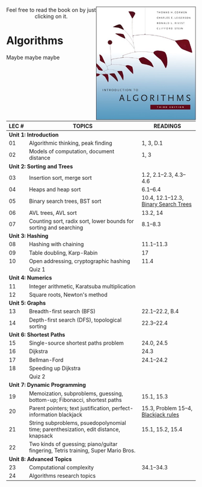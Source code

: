 <a style="float:right;" href="https://edutechlearners.com/download/Introduction_to_algorithms-3rd%20Edition.pdf"><img height="300px" src="./Introduction to Algorithms.jpeg"></a>
<p style="text-align:center;">Feel free to read the book on by just clicking on it.</p>
<h1>Algorithms</h1>

<p>Maybe maybe maybe</p>

<table summary="See table caption for summary." class="tablewidth75"> <thead> <tr> <th scope="col">LEC&nbsp;#</th> <th scope="col">TOPICS</th> <th scope="col">READINGS</th> </tr> </thead> <tbody> <tr class="row"> <td colspan="3"><strong>Unit 1: Introduction</strong></td> </tr> <tr class="alt-row"> <td>01</td> <td>Algorithmic thinking, peak finding</td> <td>1, 3, D.1</td> </tr> <tr class="row"> <td>02</td> <td>Models of computation, document distance</td> <td>1, 3</td> </tr> <tr class="alt-row"> <td colspan="3"><strong>Unit 2: Sorting and Trees</strong></td> </tr> <tr class="row"> <td>03</td> <td>Insertion sort, merge sort</td> <td>1.2, 2.1–2.3, 4.3–4.6</td> </tr> <tr class="alt-row"> <td>04</td> <td>Heaps and heap sort</td> <td>6.1–6.4</td> </tr> <tr class="row"> <td>05</td> <td>Binary search trees, BST sort</td> <td>10.4, 12.1–12.3, <a href="/courses/electrical-engineering-and-computer-science/6-006-introduction-to-algorithms-fall-2011/readings/binary-search-trees">Binary Search Trees</a></td> </tr> <tr class="alt-row"> <td>06</td> <td>AVL trees, AVL sort</td> <td>13.2, 14</td> </tr> <tr class="row"> <td>07</td> <td>Counting sort, radix sort, lower bounds for sorting and searching</td> <td>8.1–8.3</td> </tr> <tr class="alt-row"> <td colspan="3"><strong>Unit 3: Hashing</strong></td> </tr> <tr class="row"> <td>08</td> <td>Hashing with chaining</td> <td>11.1–11.3</td> </tr> <tr class="alt-row"> <td>09</td> <td>Table doubling, Karp-Rabin</td> <td>17</td> </tr> <tr class="row"> <td>10</td> <td>Open addressing, cryptographic hashing</td> <td>11.4</td> </tr> <tr class="alt-row"> <td>&nbsp;</td> <td>Quiz 1</td> <td>&nbsp;</td> </tr> <tr class="row"> <td colspan="3"><strong>Unit 4: Numerics</strong></td> </tr> <tr class="alt-row"> <td>11</td> <td>Integer arithmetic, Karatsuba multiplication</td> <td>&nbsp;</td> </tr> <tr class="row"> <td>12</td> <td>Square roots, Newton's method</td> <td>&nbsp;</td> </tr> <tr class="alt-row"> <td colspan="3"><strong>Unit 5: Graphs</strong></td> </tr> <tr class="row"> <td>13</td> <td>Breadth-first search (BFS)</td> <td>22.1–22.2, B.4</td> </tr> <tr class="alt-row"> <td>14</td> <td>Depth-first search (DFS), topological sorting</td> <td>22.3–22.4</td> </tr> <tr class="row"> <td colspan="3"><strong>Unit 6: Shortest Paths</strong></td> </tr> <tr class="alt-row"> <td>15</td> <td>Single-source shortest paths problem</td> <td>24.0, 24.5</td> </tr> <tr class="row"> <td>16</td> <td>Dijkstra</td> <td>24.3</td> </tr> <tr class="alt-row"> <td>17</td> <td>Bellman-Ford</td> <td>24.1–24.2</td> </tr> <tr class="row"> <td>18</td> <td>Speeding up Dijkstra</td> <td>&nbsp;</td> </tr> <tr class="alt-row"> <td>&nbsp;</td> <td>Quiz 2</td> <td>&nbsp;</td> </tr> <tr class="row"> <td colspan="3"><strong>Unit 7: Dynamic Programming</strong></td> </tr> <tr class="alt-row"> <td>19</td> <td>Memoization, subproblems, guessing, bottom-up; Fibonacci, shortest paths</td> <td>15.1, 15.3</td> </tr> <tr class="row"> <td>20</td> <td>Parent pointers; text justification, perfect-information blackjack</td> <td>15.3, Problem 15–4, <a href="http://en.wikipedia.org/wiki/Blackjack">Blackjack rules</a></td> </tr> <tr class="alt-row"> <td>21</td> <td>String subproblems, psuedopolynomial time; parenthesization, edit distance, knapsack</td> <td>15.1, 15.2, 15.4</td> </tr> <tr class="row"> <td>22</td> <td>Two kinds of guessing; piano/guitar fingering, Tetris training, Super Mario Bros.</td> <td>&nbsp;</td> </tr> <tr class="alt-row"> <td colspan="3"><strong>Unit 8: Advanced Topics</strong></td> </tr> <tr class="row"> <td>23</td> <td>Computational complexity</td> <td>34.1–34.3</td> </tr> <tr class="alt-row"> <td>24</td> <td>Algorithms research topics</td> <td>&nbsp;</td> </tr> </tbody> </table>